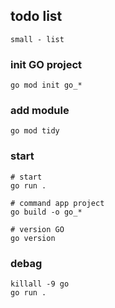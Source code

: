 ## todo list

```
small - list
```

### init GO project

```
go mod init go_*
```

### add module 

```
go mod tidy
```

### start

```
# start
go run .

# command app project
go build -o go_*

# version GO
go version
```

###  debag

```
killall -9 go
go run .
```